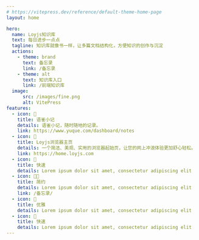 ```yaml
---
# https://vitepress.dev/reference/default-theme-home-page
layout: home

hero:
  name: Loyjs知识库
  text: 每日进步一点点
  tagline: 知识库就像书一样，让多篇文档结构化，方便知识的创作与沉淀
  actions:
    - theme: brand
      text: 备忘录
      link: /备忘录
    - theme: alt
      text: 知识库入口
      link: /前端知识库
  image:
      src: /images/fine.png
      alt: VitePress
features:
  - icon: 🤯
    title: 语雀小记
    details: 语雀小记，随时随地的记录。
    link: https://www.yuque.com/dashboard/notes
  - icon: 🎨
    title: Loyjs浏览器主页
    details: 一个简洁、美观、实用的浏览器起始页，让您的网上冲浪体验更加舒心轻松。
    link: https://home.loyjs.com
  - icon: 🚀
    title: 快速
    details: Lorem ipsum dolor sit amet, consectetur adipiscing elit
  - icon: 👼🏻
    title: 简约
    details: Lorem ipsum dolor sit amet, consectetur adipiscing elit
    link: /备忘录/
  - icon: 🥳
    title: 优雅
    details: Lorem ipsum dolor sit amet, consectetur adipiscing elit
  - icon: 🌆
    title: 快速
    details: Lorem ipsum dolor sit amet, consectetur adipiscing elit
---
```


<style>
  :root {
    --vp-home-hero-name-color: transparent;
    --vp-home-hero-name-background: -webkit-linear-gradient(120deg, #bd34fe, #41d1ff);
  }
</style>
